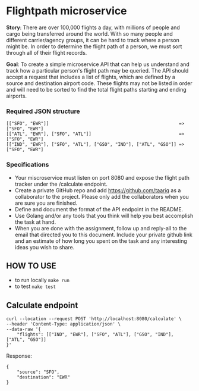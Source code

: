 # Flightpath microservice

**Story**: There are over 100,000 flights a day, with millions of people and cargo being transferred around the world. With so many people and different carrier/agency groups, it can be hard to track where a person might be. In order to determine the flight path of a person, we must sort through all of their flight records.

**Goal**: To create a simple microservice API that can help us understand and track how a particular person's flight path may be queried. The API should accept a request that includes a list of flights, which are defined by a source and destination airport code. These flights may not be listed in order and will need to be sorted to find the total flight paths starting and ending airports.

### Required JSON structure
```
[["SFO", "EWR"]]                                                 => ["SFO", "EWR"]
[["ATL", "EWR"], ["SFO", "ATL"]]                                 => ["SFO", "EWR"]
[["IND", "EWR"], ["SFO", "ATL"], ["GSO", "IND"], ["ATL", "GSO"]] => ["SFO", "EWR"]
```

### Specifications
- Your miscroservice must listen on port 8080 and expose the flight path tracker under the /calculate endpoint.
- Create a private GitHub repo and add https://github.com/taariq as a collaborator to the project. Please only add the collaborators when you are sure you are finished.
- Define and document the format of the API endpoint in the README.
- Use Golang and/or any tools that you think will help you best accomplish the task at hand.
- When you are done with the assignment, follow up and reply-all to the email that directed you to this document. Include your private github link and an estimate of how long you spent on the task and any interesting ideas you wish to share.

## HOW TO USE
- to run locally `make run`
- to test `make test`

## Calculate endpoint

```
curl --location --request POST 'http://localhost:8080/calculate' \
--header 'Content-Type: application/json' \
--data-raw '{
    "flights": [["IND", "EWR"], ["SFO", "ATL"], ["GSO", "IND"], ["ATL", "GSO"]]
}'
```

Response:
```
{
    "source": "SFO",
    "destination": "EWR"
}
```